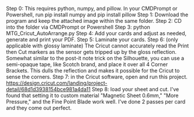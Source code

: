 Step 0: This requires python, numpy, and pillow. In your CMDPrompt or Powershell, run pip install numpy   and   pip install pillow
Step 1: Download the program and keep the attached image within the same folder. 
Step 2: CD into the folder via CMDPrompt or Powershell
Step 3: python MTG_Cricut_AutoArrange.py
Step 4: Add your cards and adjust as needed, generate and print your PDF.
Step 5: Laminate your cards.
Step 6: (only applicable with glossy laminate) The Cricut cannot accurately read the Print then Cut markers as the sensor gets tripped up by the gloss reflection. Somewhat similar to the post-it note trick on the Silhouette, you can use a semi-opaque tape, like Scotch brand, and place it over all 4 Corner Brackets. This dulls the reflection and makes it possible for the Cricut to sense the corners.
Step 7: in the Cricut software, open and run this project.  https://design.cricut.com/landing/project-detail/68d1d3938154bce981a4da11
Step 8: load your sheet and cut. I've found that setting it to custom material "Magnetic Sheet 0.6mm," "More Pressure," and the Fine Point Blade work well. I've done 2 passes per card and they come out perfect. 
